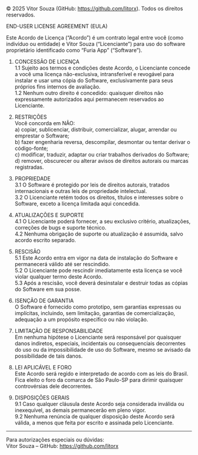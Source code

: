 © 2025 Vitor Souza (GitHub: https://github.com/litorx). Todos os direitos reservados.

END-USER LICENSE AGREEMENT (EULA)

Este Acordo de Licença (“Acordo”) é um contrato legal entre você (como indivíduo ou entidade) e Vitor Souza (“Licenciante”) para uso do software proprietário identificado como “Furia App” (“Software”).

1. CONCESSÃO DE LICENÇA  
   1.1 Sujeito aos termos e condições deste Acordo, o Licenciante concede a você uma licença não-exclusiva, intransferível e revogável para instalar e usar uma cópia do Software, exclusivamente para seus próprios fins internos de avaliação.  
   1.2 Nenhum outro direito é concedido: quaisquer direitos não expressamente autorizados aqui permanecem reservados ao Licenciante.

2. RESTRIÇÕES  
   Você concorda em NÃO:  
   a) copiar, sublicenciar, distribuir, comercializar, alugar, arrendar ou emprestar o Software;  
   b) fazer engenharia reversa, descompilar, desmontar ou tentar derivar o código-fonte;  
   c) modificar, traduzir, adaptar ou criar trabalhos derivados do Software;  
   d) remover, obscurecer ou alterar avisos de direitos autorais ou marcas registradas.

3. PROPRIEDADE  
   3.1 O Software é protegido por leis de direitos autorais, tratados internacionais e outras leis de propriedade intelectual.  
   3.2 O Licenciante retém todos os direitos, títulos e interesses sobre o Software, exceto a licença limitada aqui concedida.

4. ATUALIZAÇÕES E SUPORTE  
   4.1 O Licenciante poderá fornecer, a seu exclusivo critério, atualizações, correções de bugs e suporte técnico.  
   4.2 Nenhuma obrigação de suporte ou atualização é assumida, salvo acordo escrito separado.

5. RESCISÃO  
   5.1 Este Acordo entra em vigor na data de instalação do Software e permanecerá válido até ser rescindido.  
   5.2 O Licenciante pode rescindir imediatamente esta licença se você violar qualquer termo deste Acordo.  
   5.3 Após a rescisão, você deverá desinstalar e destruir todas as cópias do Software em sua posse.

6. ISENÇÃO DE GARANTIA  
   O Software é fornecido como prototipo, sem garantias expressas ou implícitas, incluindo, sem limitação, garantias de comercialização, adequação a um propósito específico ou não violação.

7. LIMITAÇÃO DE RESPONSABILIDADE  
   Em nenhuma hipótese o Licenciante será responsável por quaisquer danos indiretos, especiais, incidentais ou consequenciais decorrentes do uso ou da impossibilidade de uso do Software, mesmo se avisado da possibilidade de tais danos.

8. LEI APLICÁVEL E FORO  
   Este Acordo será regido e interpretado de acordo com as leis do Brasil. Fica eleito o foro da comarca de São Paulo-SP para dirimir quaisquer controvérsias dele decorrentes.

9. DISPOSIÇÕES GERAIS  
   9.1 Caso qualquer cláusula deste Acordo seja considerada inválida ou inexequível, as demais permanecerão em pleno vigor.  
   9.2 Nenhuma renúncia de qualquer disposição deste Acordo será válida, a menos que feita por escrito e assinada pelo Licenciante.

---

Para autorizações especiais ou dúvidas:  
Vitor Souza – GitHub: https://github.com/litorx
